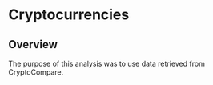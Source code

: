 # Cryptocurrencies



## Overview

The purpose of this analysis was to use data retrieved from CryptoCompare.
